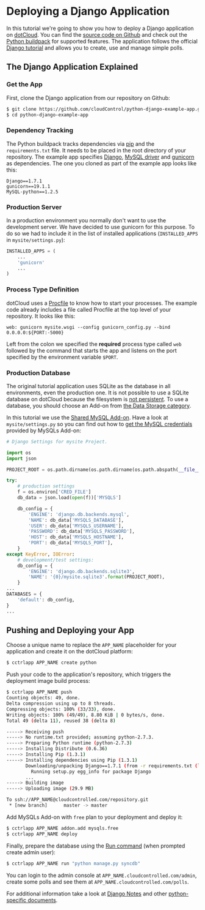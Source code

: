 # Deploying a Django Application

In this tutorial we're going to show you how to deploy a Django application on
[dotCloud]. You can find the [source code on Github][example-app] and check
out the [Python buildpack][python buildpack] for supported features. The
application follows the official [Django tutorial] and allows you to create,
use and manage simple polls.

## The Django Application Explained

### Get the App

First, clone the Django application from our repository on Github:

~~~bash
$ git clone https://github.com/cloudControl/python-django-example-app.git
$ cd python-django-example-app
~~~

### Dependency Tracking

The Python buildpack tracks dependencies via [pip] and the `requirements.txt`
file. It needs to be placed in the root directory of your repository. The
example app specifies [Django][django], [MySQL driver][mysql-driver] and
[gunicorn] as dependencies. The one you cloned as part of the example app
looks like this:

~~~
Django==1.7.1
gunicorn==19.1.1
MySQL-python==1.2.5
~~~

### Production Server

In a production environment you normally don't want to use the development
server. We have decided to use gunicorn for this purpose. To do so we had
to include it in the list of installed applications (`INSTALLED_APPS` in
`mysite/settings.py`):

~~~python
INSTALLED_APPS = (
    ...
    'gunicorn'
    ...
)
~~~

### Process Type Definition

dotCloud uses a [Procfile] to know how to start your processes. The example
code already includes a file called Procfile at the top level of your
repository. It looks like this:

~~~
web: gunicorn mysite.wsgi --config gunicorn_config.py --bind 0.0.0.0:${PORT:-5000}
~~~

Left from the colon we specified the **required** process type called `web`
followed by the command that starts the app and listens on the port specified
by the environment variable `$PORT`.

### Production Database

The original tutorial application uses SQLite as the database in all
environments, even the production one. It is not possible to use a SQLite
database on dotCloud because the filesystem is
[not persistent][filesystem]. To use a database, you should choose an Add-on
from [the Data Storage category][data-storage-addons].

In this tutorial we use the [Shared MySQL Add-on][mysqls]. Have a look at
`mysite/settings.py` so you can find out how to
[get the MySQL credentials][get-conf] provided by MySQLs Add-on:

~~~python
# Django Settings for mysite Project.

import os
import json

PROJECT_ROOT = os.path.dirname(os.path.dirname(os.path.abspath(__file__)))

try:
    # production settings
    f = os.environ['CRED_FILE']
    db_data = json.load(open(f))['MYSQLS']

    db_config = {
        'ENGINE': 'django.db.backends.mysql',
        'NAME': db_data['MYSQLS_DATABASE'],
        'USER': db_data['MYSQLS_USERNAME'],
        'PASSWORD': db_data['MYSQLS_PASSWORD'],
        'HOST': db_data['MYSQLS_HOSTNAME'],
        'PORT': db_data['MYSQLS_PORT'],
    }
except KeyError, IOError:
    # development/test settings:
    db_config = {
        'ENGINE': 'django.db.backends.sqlite3',
        'NAME': '{0}/mysite.sqlite3'.format(PROJECT_ROOT),
    }
...
DATABASES = {
    'default': db_config,
}
...
~~~

## Pushing and Deploying your App

Choose a unique name to replace the `APP_NAME` placeholder for your
application and create it on the dotCloud platform:

~~~bash
$ cctrlapp APP_NAME create python
~~~

Push your code to the application's repository, which triggers the deployment image build process:

~~~bash
$ cctrlapp APP_NAME push
Counting objects: 49, done.
Delta compression using up to 8 threads.
Compressing objects: 100% (33/33), done.
Writing objects: 100% (49/49), 8.80 KiB | 0 bytes/s, done.
Total 49 (delta 11), reused 38 (delta 8)

-----> Receiving push
-----> No runtime.txt provided; assuming python-2.7.3.
-----> Preparing Python runtime (python-2.7.3)
-----> Installing Distribute (0.6.36)
-----> Installing Pip (1.3.1)
-----> Installing dependencies using Pip (1.3.1)
       Downloading/unpacking Django==1.7.1 (from -r requirements.txt (line 1))
         Running setup.py egg_info for package Django
       ...
-----> Building image
-----> Uploading image (29.9 MB)

To ssh://APP_NAME@cloudcontrolled.com/repository.git
 * [new branch]      master -> master
~~~

Add MySQLs Add-on with `free` plan to your deployment and deploy it:
~~~bash
$ cctrlapp APP_NAME addon.add mysqls.free
$ cctrlapp APP_NAME deploy
~~~

Finally, prepare the database using the
[Run command][ssh-session] (when prompted create admin user):

~~~bash
$ cctrlapp APP_NAME run "python manage.py syncdb"
~~~

You can login to the admin console at `APP_NAME.cloudcontrolled.com/admin`,
create some polls and see them at `APP_NAME.cloudcontrolled.com/polls`.

For additional information take a look at [Django Notes][django-notes] and
other [python-specific documents][python-guides].

[django]: https://www.djangoproject.com/
[dotCloud]: http://next.dotcloud.com
[dotCloud-doc-user]: https://next.dotcloud.com/dev-center/Platform%20Documentation#user-accounts
[dotCloud-doc-cmdline]: https://next.dotcloud.com/dev-center/Platform%20Documentation#command-line-client-web-console-and-api
[Procfile]: https://next.dotcloud.com/dev-center/Platform%20Documentation#buildpacks-and-the-procfile
[git]: https://help.github.com/articles/set-up-git
[filesystem]: https://next.dotcloud.com/dev-center/Platform%20Documentation#non-persistent-filesystem
[data-storage-addons]: https://next.dotcloud.com/dev-center/Add-on%20Documentation/Data%20Storage/
[mysqls]: https://next.dotcloud.com/dev-center/Add-on%20Documentation/Data%20Storage/MySQLs
[example-app]: https://github.com/cloudControl/python-django-example-app
[django-notes]: https://next.dotcloud.com/dev-center/Guides/Python/Django%20notes
[get-conf]: https://next.dotcloud.com/dev-center/Guides/Python/Add-on%20credentials
[Django tutorial]: https://docs.djangoproject.com/en/1.4/intro/tutorial01/
[python-guides]: https://next.dotcloud.com/dev-center/Guides/Python
[python buildpack]: https://github.com/cloudControl/buildpack-python
[pip]: http://www.pip-installer.org/
[gunicorn]: http://gunicorn.org/
[worker]: https://next.dotcloud.com/dev-center/Platform%20Documentation#scheduled-jobs-and-background-workers
[db-commit]: https://github.com/cloudControl/python-django-example-app/commit/983f45e46ce0707476cec167ea062e19adcb53c9
[ssh-session]: https://next.dotcloud.com/dev-center/Platform%20Documentation#secure-shell-ssh
[mysql-driver]: https://pypi.python.org/pypi/MySQL-python/1.2.5
